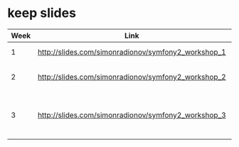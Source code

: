 # keep slides

| Week | Link          | Description |
| ------------- | ----------- | ----------- |
| 1      | http://slides.com/simonradionov/symfony2_workshop_1 | Symfony2 Overwiew |
| 2     | http://slides.com/simonradionov/symfony2_workshop_2  | Connect front end. A simple API |
| 3     | http://slides.com/simonradionov/symfony2_workshop_3    | Event Dispatcher, Services, Repository as service |
